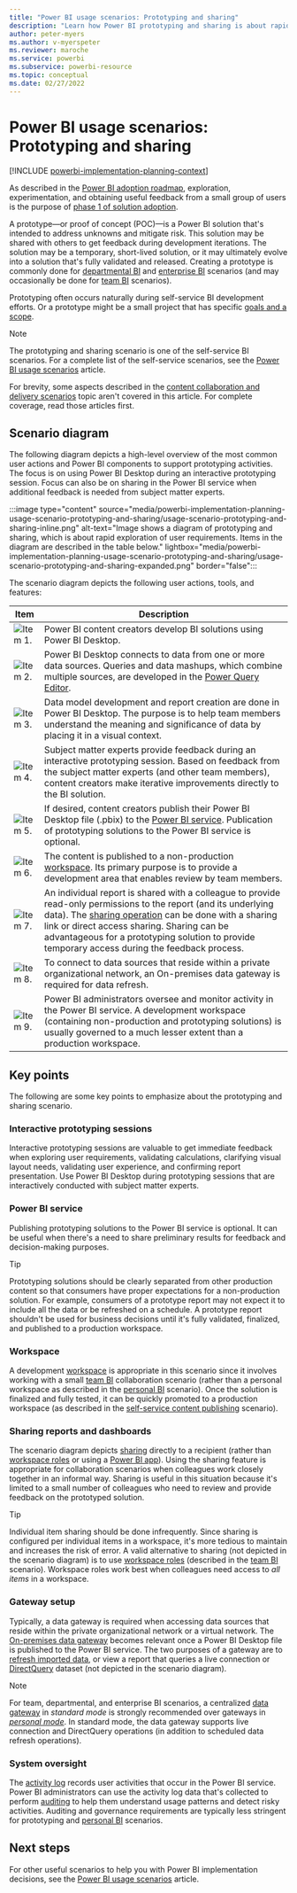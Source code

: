 ```yaml
---
title: "Power BI usage scenarios: Prototyping and sharing"
description: "Learn how Power BI prototyping and sharing is about rapid exploration of user requirements."
author: peter-myers
ms.author: v-myerspeter
ms.reviewer: maroche
ms.service: powerbi
ms.subservice: powerbi-resource
ms.topic: conceptual
ms.date: 02/27/2022
---
```


# Power BI usage scenarios: Prototyping and sharing

[!INCLUDE [powerbi-implementation-planning-context](includes/powerbi-implementation-planning-context.md)]

As described in the [Power BI adoption roadmap](powerbi-adoption-roadmap-overview.md), exploration, experimentation, and obtaining useful feedback from a small group of users is the purpose of [phase 1 of solution adoption](powerbi-adoption-roadmap-maturity-levels.md#solution-adoption-phases).

A prototype—or proof of concept (POC)—is a Power BI solution that's intended to address unknowns and mitigate risk. This solution may be shared with others to get feedback during development iterations. The solution may be a temporary, short-lived solution, or it may ultimately evolve into a solution that's fully validated and released. Creating a prototype is commonly done for [departmental BI](powerbi-implementation-planning-usage-scenario-departmental-bi.md) and [enterprise BI](powerbi-implementation-planning-usage-scenario-enterprise-bi.md) scenarios (and may occasionally be done for [team BI](powerbi-implementation-planning-usage-scenario-team-bi.md) scenarios).

Prototyping often occurs naturally during self-service BI development efforts. Or a prototype might be a small project that has specific [goals and a scope](powerbi-migration-proof-of-concept.md#set-poc-goals-and-scope).

> [!NOTE]
> The prototyping and sharing scenario is one of the self-service BI scenarios. For a complete list of the self-service scenarios, see the [Power BI usage scenarios](powerbi-implementation-planning-usage-scenario-overview.md) article.
>
> For brevity, some aspects described in the [content collaboration and delivery scenarios](powerbi-implementation-planning-usage-scenario-overview.md#content-collaboration-and-delivery-scenarios) topic aren't covered in this article. For complete coverage, read those articles first.

## Scenario diagram

The following diagram depicts a high-level overview of the most common user actions and Power BI components to support prototyping activities. The focus is on using Power BI Desktop during an interactive prototyping session. Focus can also be on sharing in the Power BI service when additional feedback is needed from subject matter experts.

:::image type="content" source="media/powerbi-implementation-planning-usage-scenario-prototyping-and-sharing/usage-scenario-prototyping-and-sharing-inline.png" alt-text="Image shows a diagram of prototyping and sharing, which is about rapid exploration of user requirements. Items in the diagram are described in the table below." lightbox="media/powerbi-implementation-planning-usage-scenario-prototyping-and-sharing/usage-scenario-prototyping-and-sharing-expanded.png" border="false":::

The scenario diagram depicts the following user actions, tools, and features:

| **Item** | **Description** |
| --- | --- |
| ![Item 1.](media/common/icon-01-red-30x30.png) | Power BI content creators develop BI solutions using Power BI Desktop. |
| ![Item 2.](media/common/icon-02-red-30x30.png) | Power BI Desktop connects to data from one or more data sources. Queries and data mashups, which combine multiple sources, are developed in the [Power Query Editor](/power-query/power-query-what-is-power-query). |
| ![Item 3.](media/common/icon-03-red-30x30.png) | Data model development and report creation are done in Power BI Desktop. The purpose is to help team members understand the meaning and significance of data by placing it in a visual context. |
| ![Item 4.](media/common/icon-04-red-30x30.png) | Subject matter experts provide feedback during an interactive prototyping session. Based on feedback from the subject matter experts (and other team members), content creators make iterative improvements directly to the BI solution. |
| ![Item 5.](media/common/icon-05-red-30x30.png) | If desired, content creators publish their Power BI Desktop file (.pbix) to the [Power BI service](../fundamentals/power-bi-service-overview.md). Publication of prototyping solutions to the Power BI service is optional. |
| ![Item 6.](media/common/icon-06-red-30x30.png) | The content is published to a non-production [workspace](../collaborate-share/service-new-workspaces.md). Its primary purpose is to provide a development area that enables review by team members. |
| ![Item 7.](media/common/icon-07-red-30x30.png) | An individual report is shared with a colleague to provide read-only permissions to the report (and its underlying data). The [sharing operation](../collaborate-share/service-share-dashboards.md) can be done with a sharing link or direct access sharing. Sharing can be advantageous for a prototyping solution to provide temporary access during the feedback process. |
| ![Item 8.](media/common/icon-08-red-30x30.png) | To connect to data sources that reside within a private organizational network, an On-premises data gateway is required for data refresh. |
| ![Item 9.](media/common/icon-09-red-30x30.png) | Power BI administrators oversee and monitor activity in the Power BI service. A development workspace (containing non-production and prototyping solutions) is usually governed to a much lesser extent than a production workspace. |

## Key points

The following are some key points to emphasize about the prototyping and sharing scenario.

### Interactive prototyping sessions

Interactive prototyping sessions are valuable to get immediate feedback when exploring user requirements, validating calculations, clarifying visual layout needs, validating user experience, and confirming report presentation. Use Power BI Desktop during prototyping sessions that are interactively conducted with subject matter experts.

### Power BI service

Publishing prototyping solutions to the Power BI service is optional. It can be useful when there's a need to share preliminary results for feedback and decision-making purposes.

> [!TIP]
> Prototyping solutions should be clearly separated from other production content so that consumers have proper expectations for a non-production solution. For example, consumers of a prototype report may not expect it to include all the data or be refreshed on a schedule. A prototype report shouldn't be used for business decisions until it's fully validated, finalized, and published to a production workspace.

### Workspace

A development [workspace](../collaborate-share/service-new-workspaces.md) is appropriate in this scenario since it involves working with a small [team BI](powerbi-implementation-planning-usage-scenario-team-bi.md) collaboration scenario (rather than a personal workspace as described in the [personal BI](powerbi-implementation-planning-usage-scenario-personal-bi.md) scenario). Once the solution is finalized and fully tested, it can be quickly promoted to a production workspace (as described in the [self-service content publishing](powerbi-implementation-planning-usage-scenario-self-service-content-publishing.md) scenario).

### Sharing reports and dashboards

The scenario diagram depicts [sharing](../collaborate-share/service-share-dashboards.md) directly to a recipient (rather than [workspace roles](../collaborate-share/service-roles-new-workspaces.md) or using a [Power BI app](../collaborate-share/service-create-distribute-apps.md)). Using the sharing feature is appropriate for collaboration scenarios when colleagues work closely together in an informal way. Sharing is useful in this situation because it's limited to a small number of colleagues who need to review and provide feedback on the prototyped solution.

> [!TIP]
> Individual item sharing should be done infrequently. Since sharing is configured per individual items in a workspace, it's more tedious to maintain and increases the risk of error. A valid alternative to sharing (not depicted in the scenario diagram) is to use [workspace roles](../collaborate-share/service-roles-new-workspaces.md) (described in the [team BI](powerbi-implementation-planning-usage-scenario-team-bi.md) scenario). Workspace roles work best when colleagues need access to *all items* in a workspace.

### Gateway setup

Typically, a data gateway is required when accessing data sources that reside within the private organizational network or a virtual network. The [On-premises data gateway](../connect-data/service-gateway-onprem.md) becomes relevant once a Power BI Desktop file is published to the Power BI service. The two purposes of a gateway are to [refresh imported data](../connect-data/refresh-data.md), or view a report that queries a live connection or [DirectQuery](../connect-data/desktop-directquery-about.md) dataset (not depicted in the scenario diagram).

> [!NOTE]
> For team, departmental, and enterprise BI scenarios, a centralized [data gateway](../connect-data/service-gateway-personal-mode.md#on-premises-data-gateway-vs-on-premises-data-gateway-personal-mode) in *standard mode* is strongly recommended over gateways in *[personal mode](../connect-data/service-gateway-personal-mode.md)*. In standard mode, the data gateway supports live connection and DirectQuery operations (in addition to scheduled data refresh operations).

### System oversight

The [activity log](../admin/service-admin-auditing.md) records user activities that occur in the Power BI service. Power BI administrators can use the activity log data that's collected to perform [auditing](powerbi-implementation-planning-auditing-monitoring-overview.md) to help them understand usage patterns and detect risky activities. Auditing and governance requirements are typically less stringent for prototyping and [personal BI](powerbi-implementation-planning-usage-scenario-personal-bi.md) scenarios.

## Next steps

For other useful scenarios to help you with Power BI implementation decisions, see the [Power BI usage scenarios](powerbi-implementation-planning-usage-scenario-overview.md) article.
